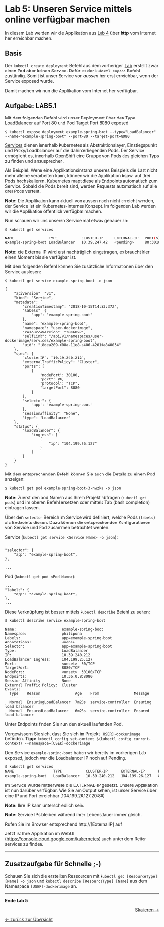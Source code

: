 # Lab 5: Unseren Service mittels online verfügbar machen

In diesem Lab werden wir die Applikation aus [Lab 4](04_deploy_dockerimage.md) über **http** vom Internet her erreichbar machen.

## Basis

Der `kubectl create deployment` Befehl aus dem vorherigen [Lab](04_deploy_dockerimage.md) erstellt zwar einen Pod aber keinen Service. Dafür ist der `kubectl expose` Befehl zuständig. Somit ist unser Service von *aussen* her erst erreichbar, wenn der Service exposed wurde. 

Damit machen wir nun die Applikation vom Internet her verfügbar.

## Aufgabe: LAB5.1

Mit dem folgenden Befehl wird unser Deployment über den Type LoadBalancer auf Port 80 und Pod Target Port 8080 exposed

```
$ kubectl expose deployment example-spring-boot --type="LoadBalancer" --name="example-spring-boot" --port=80 --target-port=8080
```

[Services](https://kubernetes.io/docs/concepts/services-networking/service/) dienen innerhalb Kubernetes als Abstraktionslayer, Einstiegspunkt und Proxy/Loadbalancer auf die dahinterliegenden Pods. Der Service ermöglicht es, innerhalb OpenShift eine Gruppe von Pods des gleichen Typs zu finden und anzusprechen.

Als Beispiel: Wenn eine Applikationsinstanz unseres Beispiels die Last nicht mehr alleine verarbeiten kann, können wir die Applikation bspw. auf drei Pods hochskalieren. Kubernetes mapt diese als Endpoints automatisch zum Service. Sobald die Pods bereit sind, werden Requests automatisch auf alle drei Pods verteilt.

**Note:** Die Applikation kann aktuell von aussen noch nicht erreicht werden, der Service ist ein Kubernetes-internes Konzept. Im folgenden Lab werden wir die Applikation öffentlich verfügbar machen.

Nun schauen wir uns unseren Service mal etwas genauer an:

```
$ kubectl get services
```

```bash
NAME                TYPE           CLUSTER-IP     EXTERNAL-IP   PORT(S)        AGE
example-spring-boot LoadBalancer   10.39.247.42   <pending>     80:30180/TCP   2s
```

**Note:** die External IP wird erst nachträglich eingetragen, es braucht hier einen Moment bis sie verfügbar ist.

Mit dem folgenden Befehl können Sie zusätzliche Informationen über den Service auslesen:
```
$ kubectl get service example-spring-boot -o json
```

```
{
    "apiVersion": "v1",
    "kind": "Service",
    "metadata": {
        "creationTimestamp": "2018-10-15T14:53:37Z",
        "labels": {
            "app": "example-spring-boot"
        },
        "name": "example-spring-boot",
        "namespace": "user-dockerimage",
        "resourceVersion": "3046097",
        "selfLink": "/api/v1/namespaces/user-dockerimage/services/example-spring-boot",
        "uid": "18dea209-d08a-11e8-a406-42010a840034"
    },
    "spec": {
        "clusterIP": "10.39.240.212",
        "externalTrafficPolicy": "Cluster",
        "ports": [
            {
                "nodePort": 30100,
                "port": 80,
                "protocol": "TCP",
                "targetPort": 8080
            }
        ],
        "selector": {
            "app": "example-spring-boot"
        },
        "sessionAffinity": "None",
        "type": "LoadBalancer"
    },
    "status": {
        "loadBalancer": {
            "ingress": [
                {
                    "ip": "104.199.26.127"
                }
            ]
        }
    }
}

```

Mit dem entsprechenden Befehl können Sie auch die Details zu einem Pod anzeigen:
```
$ kubectl get pod example-spring-boot-3-nwzku -o json
```

**Note:** Zuerst den pod Namen aus Ihrem Projekt abfragen (`kubectl get pods`) und im oberen Befehl ersetzen oder mittels Tab (bash completion) eintragen lassen.

Über den `selector` Bereich im Service wird definiert, welche Pods (`labels`) als Endpoints dienen. Dazu können die entsprechenden Konfigurationen von Service und Pod zusammen betrachtet werden.

Service (`kubectl get service <Service Name> -o json`):
```
...
"selector": {
    "app": "example-spring-boot",
},

...
```

Pod (`kubectl get pod <Pod Name>`):
```
...
"labels": {
    "app": "example-spring-boot",
},
...
```

Diese Verknüpfung ist besser mittels `kubectl describe` Befehl zu sehen:
```
$ kubectl describe service example-spring-boot
```

```
Name:                     example-spring-boot
Namespace:                philipona
Labels:                   app=example-spring-boot
Annotations:              <none>
Selector:                 app=example-spring-boot
Type:                     LoadBalancer
IP:                       10.39.240.212
LoadBalancer Ingress:     104.199.26.127
Port:                     <unset>  80/TCP
TargetPort:               8080/TCP
NodePort:                 <unset>  30100/TCP
Endpoints:                10.36.0.8:8080
Session Affinity:         None
External Traffic Policy:  Cluster
Events:
  Type    Reason                Age    From                Message
  ----    ------                ----   ----                -------
  Normal  EnsuringLoadBalancer  7m20s  service-controller  Ensuring load balancer
  Normal  EnsuredLoadBalancer   6m28s  service-controller  Ensured load balancer

```

Unter Endpoints finden Sie nun den aktuell laufenden Pod.

Vergewissern Sie sich, dass Sie sich im Projekt `[USER]-dockerimage` befinden. **Tipp:** `kubectl config set-context $(kubectl config current-context) --namespace=[USER]-dockerimage`

Den Service `example-spring-boot` haben wir bereits im vorherigen Lab exposed, jedoch war die Loadbalancer IP noch auf Pending.


```bash
$ kubectl get services
NAME                  TYPE           CLUSTER-IP      EXTERNAL-IP      PORT(S)        AGE
example-spring-boot   LoadBalancer   10.39.240.212   104.199.26.127   80:30100/TCP   22m
```

Im Service wurde mittlerweile die EXTERNAL-IP gesetzt. Unsere Applikation ist nun darüber verfügbar.
Wie Sie am Output sehen, ist unser Service über eine IP und Port erreichbar (104.199.26.127.20:80) 

**Note:** Ihre IP kann unterschiedlich sein.

**Note:** Service IPs bleiben während ihrer Lebensdauer immer gleich.

Rufen Sie im Browser entsprechend http://[ExternalIP] auf

Jetzt ist Ihre Applikation im WebUI (<https://console.cloud.google.com/kubernetes>) auch unter dem Reiter services zu finden.

---

## Zusatzaufgabe für Schnelle ;-)

Schauen Sie sich die erstellten Ressourcen mit `kubectl get [ResourceType] [Name] -o json` und `kubectl describe [ResourceType] [Name]` aus dem Namespace `[USER]-dockerimage` an.

---

**Ende Lab 5**

<p width="100px" align="right"><a href="06_scale.md">Skalieren →</a></p>

[← zurück zur Übersicht](../README.md)
